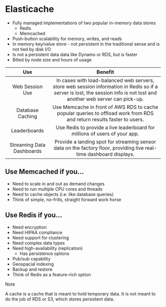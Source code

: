 # Elasticache

- Fully managed implementations of two popular in-memory data stores
    - Redis
    - Memcached
- Push-button scalability for memory, writes, and reads
- In memory key/value store - not persistent in the traditional sense and is not tied by disk I/O
- Is not a persistent data data like Dynamo or RDS, but is faster
- Billed by node size and hours of usage

|            Use            |                                                                                 Benefit                                                                                  |
| :-----------------------: | :----------------------------------------------------------------------------------------------------------------------------------------------------------------------: |
|      Web Session Use      | In cases with load-balanced web servers, store web session information in Redis so if a server is lost, the session info is not lost and another web server can pick-up. |
|     Database Caching      |                          Use Memcache in front of AWS RDS to cache popular queries to offload work from RDS and return results faster to users.                          |
|       Leaderboards        |                                                Use Redis to provide a live leaderboard for millions of users of your app.                                                |
| Streaming Data Dashboards |                           Provide a landing spot for streaming sensor data on the factory floor, providing live real-time dashboard displays.                            |

## Use Memcached if you...
- Need to scale in and out as demand changes
- Need to run multiple CPU cores and threads
- Need to cache objects (i.e. like database queries)
- Think of simple, no-frills, straight forward work horse

## Use Redis if you...
- Need encryption
- Need HIPAA compliance
- Need support for clustering
- Need complex data types
- Need high-availability (replication)
    - Has persistence options
- Pub/sub capability
- Geospacial indexing
- Backup and restore
- Think of Redis as a feature-rich option

> [!NOTE]
> A cache is a cache that is meant to hold temporary data. It is not meant to do the job of RDS or S3, which stores persistent data.
